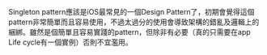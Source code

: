 Singleton pattern應該是iOS最常見的一個Design Pattern了，初期會覺得這個pattern非常簡單而且容易使用，不過太過分的使用會導致架構的錯亂及邏輯上的綑綁。雖然是個簡單且容易實踐的pattern，但除非有必要（真的只需要在app Life cycle有一個實例）否則不宜濫用。

